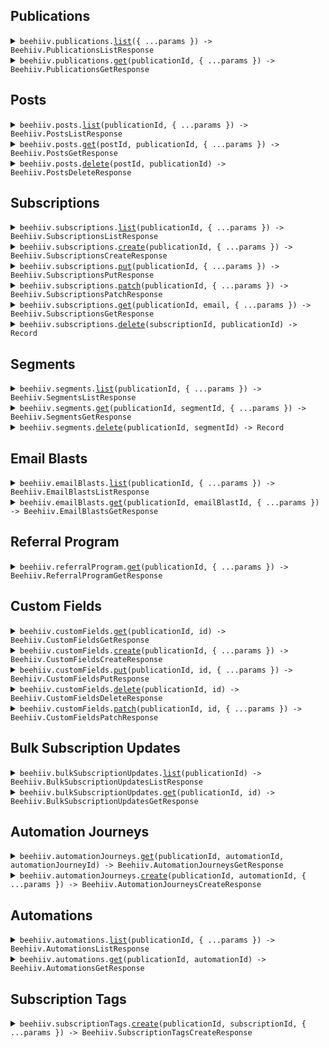 ## Publications

<details><summary> <code>beehiiv.publications.<a href="./src/api/resources/publications/client/Client.ts">list</a>({ ...params }) -> Beehiiv.PublicationsListResponse</code> </summary>

<dl>

<dd>

#### 📝 Description

<dl>

<dd>

<dl>

<dd>

Retrieve all publications associated with your API key.

</dd>

</dl>

</dd>

</dl>

#### 🔌 Usage

<dl>

<dd>

<dl>

<dd>

```ts
await beehiiv.publications.list({
    expand: Beehiiv.PublicationsListRequestExpandItem.Stats,
});
```

</dd>

</dl>

</dd>

</dl>

#### ⚙️ Parameters

<dl>

<dd>

<dl>

<dd>

**request: `Beehiiv.PublicationsListRequest`**

</dd>

</dl>

<dl>

<dd>

**requestOptions: `Publications.RequestOptions`**

</dd>

</dl>

</dd>

</dl>

</dd>

</dl>
</details>

<details><summary> <code>beehiiv.publications.<a href="./src/api/resources/publications/client/Client.ts">get</a>(publicationId, { ...params }) -> Beehiiv.PublicationsGetResponse</code> </summary>

<dl>

<dd>

#### 📝 Description

<dl>

<dd>

<dl>

<dd>

Retrieve a single publication

</dd>

</dl>

</dd>

</dl>

#### 🔌 Usage

<dl>

<dd>

<dl>

<dd>

```ts
await beehiiv.publications.get("pub_ad76629e-4a39-43ad-8055-0ee89dc6db15", {
    expand: Beehiiv.PublicationsGetRequestExpandItem.Stats,
});
```

</dd>

</dl>

</dd>

</dl>

#### ⚙️ Parameters

<dl>

<dd>

<dl>

<dd>

**publicationId: `string`** — The prefixed ID of the publication object

</dd>

</dl>

<dl>

<dd>

**request: `Beehiiv.PublicationsGetRequest`**

</dd>

</dl>

<dl>

<dd>

**requestOptions: `Publications.RequestOptions`**

</dd>

</dl>

</dd>

</dl>

</dd>

</dl>
</details>

## Posts

<details><summary> <code>beehiiv.posts.<a href="./src/api/resources/posts/client/Client.ts">list</a>(publicationId, { ...params }) -> Beehiiv.PostsListResponse</code> </summary>

<dl>

<dd>

#### 📝 Description

<dl>

<dd>

<dl>

<dd>

Retrieve all posts belonging to a specific publication

</dd>

</dl>

</dd>

</dl>

#### 🔌 Usage

<dl>

<dd>

<dl>

<dd>

```ts
await beehiiv.posts.list("pub_00000000-0000-0000-0000-000000000000");
```

</dd>

</dl>

</dd>

</dl>

#### ⚙️ Parameters

<dl>

<dd>

<dl>

<dd>

**publicationId: `string`** — The prefixed ID of the publication object

</dd>

</dl>

<dl>

<dd>

**request: `Beehiiv.PostsListRequest`**

</dd>

</dl>

<dl>

<dd>

**requestOptions: `Posts.RequestOptions`**

</dd>

</dl>

</dd>

</dl>

</dd>

</dl>
</details>

<details><summary> <code>beehiiv.posts.<a href="./src/api/resources/posts/client/Client.ts">get</a>(postId, publicationId, { ...params }) -> Beehiiv.PostsGetResponse</code> </summary>

<dl>

<dd>

#### 📝 Description

<dl>

<dd>

<dl>

<dd>

Retreive a single Post belonging to a specific publication

</dd>

</dl>

</dd>

</dl>

#### 🔌 Usage

<dl>

<dd>

<dl>

<dd>

```ts
await beehiiv.posts.get("post_00000000-0000-0000-0000-000000000000", "pub_00000000-0000-0000-0000-000000000000");
```

</dd>

</dl>

</dd>

</dl>

#### ⚙️ Parameters

<dl>

<dd>

<dl>

<dd>

**postId: `string`** — The prefixed ID of the post object

</dd>

</dl>

<dl>

<dd>

**publicationId: `string`** — The prefixed ID of the publication object

</dd>

</dl>

<dl>

<dd>

**request: `Beehiiv.PostsGetRequest`**

</dd>

</dl>

<dl>

<dd>

**requestOptions: `Posts.RequestOptions`**

</dd>

</dl>

</dd>

</dl>

</dd>

</dl>
</details>

<details><summary> <code>beehiiv.posts.<a href="./src/api/resources/posts/client/Client.ts">delete</a>(postId, publicationId) -> Beehiiv.PostsDeleteResponse</code> </summary>

<dl>

<dd>

#### 📝 Description

<dl>

<dd>

<dl>

<dd>

Delete or Archive a post. Any post that has been confirmed will have it's status changed to `archived`. Posts in the `draft` status will be permenantly deleted.

</dd>

</dl>

</dd>

</dl>

#### 🔌 Usage

<dl>

<dd>

<dl>

<dd>

```ts
await beehiiv.posts.delete("post_00000000-0000-0000-0000-000000000000", "pub_00000000-0000-0000-0000-000000000000");
```

</dd>

</dl>

</dd>

</dl>

#### ⚙️ Parameters

<dl>

<dd>

<dl>

<dd>

**postId: `string`** — The prefixed ID of the post object

</dd>

</dl>

<dl>

<dd>

**publicationId: `string`** — The prefixed ID of the publication object

</dd>

</dl>

<dl>

<dd>

**requestOptions: `Posts.RequestOptions`**

</dd>

</dl>

</dd>

</dl>

</dd>

</dl>
</details>

## Subscriptions

<details><summary> <code>beehiiv.subscriptions.<a href="./src/api/resources/subscriptions/client/Client.ts">list</a>(publicationId, { ...params }) -> Beehiiv.SubscriptionsListResponse</code> </summary>

<dl>

<dd>

#### 📝 Description

<dl>

<dd>

<dl>

<dd>

Retrieve all subscriptions belonging to a specific publication

</dd>

</dl>

</dd>

</dl>

#### 🔌 Usage

<dl>

<dd>

<dl>

<dd>

```ts
await beehiiv.subscriptions.list("pub_00000000-0000-0000-0000-000000000000", {
    email: "clark@dailyplanet.com",
});
```

</dd>

</dl>

</dd>

</dl>

#### ⚙️ Parameters

<dl>

<dd>

<dl>

<dd>

**publicationId: `string`** — The prefixed ID of the publication object

</dd>

</dl>

<dl>

<dd>

**request: `Beehiiv.SubscriptionsListRequest`**

</dd>

</dl>

<dl>

<dd>

**requestOptions: `Subscriptions.RequestOptions`**

</dd>

</dl>

</dd>

</dl>

</dd>

</dl>
</details>

<details><summary> <code>beehiiv.subscriptions.<a href="./src/api/resources/subscriptions/client/Client.ts">create</a>(publicationId, { ...params }) -> Beehiiv.SubscriptionsCreateResponse</code> </summary>

<dl>

<dd>

#### 📝 Description

<dl>

<dd>

<dl>

<dd>

Create new subscriptions for a publication.

</dd>

</dl>

</dd>

</dl>

#### 🔌 Usage

<dl>

<dd>

<dl>

<dd>

```ts
await beehiiv.subscriptions.create("pub_00000000-0000-0000-0000-000000000000", {
    email: "bruce.wayne@wayneenterprise.com",
    reactivateExisting: false,
    sendWelcomeEmail: false,
    utmSource: "WayneEnterprise",
    utmMedium: "organic",
    utmCampaign: "fall_2022_promotion",
    referringSite: "www.wayneenterprise.com/blog",
    customFields: [
        {
            name: "First Name",
            value: "Bruce",
        },
        {
            name: "Last Name",
            value: "Wayne",
        },
    ],
    automationIds: ["aut_00000000-0000-0000-0000-000000000000"],
});
```

</dd>

</dl>

</dd>

</dl>

#### ⚙️ Parameters

<dl>

<dd>

<dl>

<dd>

**publicationId: `string`** — The prefixed ID of the publication object

</dd>

</dl>

<dl>

<dd>

**request: `Beehiiv.SubscriptionsCreateRequest`**

</dd>

</dl>

<dl>

<dd>

**requestOptions: `Subscriptions.RequestOptions`**

</dd>

</dl>

</dd>

</dl>

</dd>

</dl>
</details>

<details><summary> <code>beehiiv.subscriptions.<a href="./src/api/resources/subscriptions/client/Client.ts">put</a>(publicationId, { ...params }) -> Beehiiv.SubscriptionsPutResponse</code> </summary>

<dl>

<dd>

#### 📝 Description

<dl>

<dd>

<dl>

<dd>

Bulk update subscriptions' field values (standard fields and custom fields)

</dd>

</dl>

</dd>

</dl>

#### 🔌 Usage

<dl>

<dd>

<dl>

<dd>

```ts
await beehiiv.subscriptions.put("publicationId");
```

</dd>

</dl>

</dd>

</dl>

#### ⚙️ Parameters

<dl>

<dd>

<dl>

<dd>

**publicationId: `string`** — The prefixed ID of the publication object

</dd>

</dl>

<dl>

<dd>

**request: `Beehiiv.SubscriptionsPutRequest`**

</dd>

</dl>

<dl>

<dd>

**requestOptions: `Subscriptions.RequestOptions`**

</dd>

</dl>

</dd>

</dl>

</dd>

</dl>
</details>

<details><summary> <code>beehiiv.subscriptions.<a href="./src/api/resources/subscriptions/client/Client.ts">patch</a>(publicationId, { ...params }) -> Beehiiv.SubscriptionsPatchResponse</code> </summary>

<dl>

<dd>

#### 📝 Description

<dl>

<dd>

<dl>

<dd>

Bulk update subscriptions' field values (standard fields and custom fields)

</dd>

</dl>

</dd>

</dl>

#### 🔌 Usage

<dl>

<dd>

<dl>

<dd>

```ts
await beehiiv.subscriptions.patch("publicationId");
```

</dd>

</dl>

</dd>

</dl>

#### ⚙️ Parameters

<dl>

<dd>

<dl>

<dd>

**publicationId: `string`** — The prefixed ID of the publication object

</dd>

</dl>

<dl>

<dd>

**request: `Beehiiv.SubscriptionsPatchRequest`**

</dd>

</dl>

<dl>

<dd>

**requestOptions: `Subscriptions.RequestOptions`**

</dd>

</dl>

</dd>

</dl>

</dd>

</dl>
</details>

<details><summary> <code>beehiiv.subscriptions.<a href="./src/api/resources/subscriptions/client/Client.ts">get</a>(publicationId, email, { ...params }) -> Beehiiv.SubscriptionsGetResponse</code> </summary>

<dl>

<dd>

#### 📝 Description

<dl>

<dd>

<dl>

<dd>

Retrieve a single subscription belonging to a specific email address in a specific publication

</dd>

</dl>

</dd>

</dl>

#### 🔌 Usage

<dl>

<dd>

<dl>

<dd>

```ts
await beehiiv.subscriptions.get("pub_00000000-0000-0000-0000-000000000000", "work@example.com");
```

</dd>

</dl>

</dd>

</dl>

#### ⚙️ Parameters

<dl>

<dd>

<dl>

<dd>

**publicationId: `string`** — The prefixed ID of the publication object

</dd>

</dl>

<dl>

<dd>

**email: `string`** — The ID of the subscriber object

</dd>

</dl>

<dl>

<dd>

**request: `Beehiiv.SubscriptionsGetRequest`**

</dd>

</dl>

<dl>

<dd>

**requestOptions: `Subscriptions.RequestOptions`**

</dd>

</dl>

</dd>

</dl>

</dd>

</dl>
</details>

<details><summary> <code>beehiiv.subscriptions.<a href="./src/api/resources/subscriptions/client/Client.ts">delete</a>(subscriptionId, publicationId) -> Record<string, unknown></code> </summary>

<dl>

<dd>

#### 📝 Description

<dl>

<dd>

<dl>

<dd>

Delete a subscription.

**This cannot be undone** All data associated with the subscription will also be deleted. We recommend unsubscribing when possible instead of deleting.

If a premium subscription is deleted they will no longer be billed.

</dd>

</dl>

</dd>

</dl>

#### 🔌 Usage

<dl>

<dd>

<dl>

<dd>

```ts
await beehiiv.subscriptions.delete(
    "sub_00000000-0000-0000-0000-000000000000",
    "pub_00000000-0000-0000-0000-000000000000"
);
```

</dd>

</dl>

</dd>

</dl>

#### ⚙️ Parameters

<dl>

<dd>

<dl>

<dd>

**subscriptionId: `string`** — The prefixed ID of the subscription object

</dd>

</dl>

<dl>

<dd>

**publicationId: `string`** — The prefixed ID of the publication object

</dd>

</dl>

<dl>

<dd>

**requestOptions: `Subscriptions.RequestOptions`**

</dd>

</dl>

</dd>

</dl>

</dd>

</dl>
</details>

## Segments

<details><summary> <code>beehiiv.segments.<a href="./src/api/resources/segments/client/Client.ts">list</a>(publicationId, { ...params }) -> Beehiiv.SegmentsListResponse</code> </summary>

<dl>

<dd>

#### 📝 Description

<dl>

<dd>

<dl>

<dd>

Retrieve information about all segments belonging to a specific publication

</dd>

</dl>

</dd>

</dl>

#### 🔌 Usage

<dl>

<dd>

<dl>

<dd>

```ts
await beehiiv.segments.list("pub_00000000-0000-0000-0000-000000000000");
```

</dd>

</dl>

</dd>

</dl>

#### ⚙️ Parameters

<dl>

<dd>

<dl>

<dd>

**publicationId: `string`** — The prefixed ID of the publication object

</dd>

</dl>

<dl>

<dd>

**request: `Beehiiv.SegmentsListRequest`**

</dd>

</dl>

<dl>

<dd>

**requestOptions: `Segments.RequestOptions`**

</dd>

</dl>

</dd>

</dl>

</dd>

</dl>
</details>

<details><summary> <code>beehiiv.segments.<a href="./src/api/resources/segments/client/Client.ts">get</a>(publicationId, segmentId, { ...params }) -> Beehiiv.SegmentsGetResponse</code> </summary>

<dl>

<dd>

#### 📝 Description

<dl>

<dd>

<dl>

<dd>

List the Subscriber Ids from the most recent calculation of a specific publication.

</dd>

</dl>

</dd>

</dl>

#### 🔌 Usage

<dl>

<dd>

<dl>

<dd>

```ts
await beehiiv.segments.get("pub_00000000-0000-0000-0000-000000000000", "seg_00000000-0000-0000-0000-000000000000");
```

</dd>

</dl>

</dd>

</dl>

#### ⚙️ Parameters

<dl>

<dd>

<dl>

<dd>

**publicationId: `string`** — The prefixed ID of the publication object

</dd>

</dl>

<dl>

<dd>

**segmentId: `string`** — The prefixed ID of the segment object

</dd>

</dl>

<dl>

<dd>

**request: `Beehiiv.SegmentsGetRequest`**

</dd>

</dl>

<dl>

<dd>

**requestOptions: `Segments.RequestOptions`**

</dd>

</dl>

</dd>

</dl>

</dd>

</dl>
</details>

<details><summary> <code>beehiiv.segments.<a href="./src/api/resources/segments/client/Client.ts">delete</a>(publicationId, segmentId) -> Record<string, unknown></code> </summary>

<dl>

<dd>

#### 📝 Description

<dl>

<dd>

<dl>

<dd>

Delete a segment. Deleting the segment does not effect the subscriptions in the segment.

</dd>

</dl>

</dd>

</dl>

#### 🔌 Usage

<dl>

<dd>

<dl>

<dd>

```ts
await beehiiv.segments.delete("pub_00000000-0000-0000-0000-000000000000", "seg_00000000-0000-0000-0000-000000000000");
```

</dd>

</dl>

</dd>

</dl>

#### ⚙️ Parameters

<dl>

<dd>

<dl>

<dd>

**publicationId: `string`** — The prefixed ID of the publication object

</dd>

</dl>

<dl>

<dd>

**segmentId: `string`** — The prefixed ID of the segment object

</dd>

</dl>

<dl>

<dd>

**requestOptions: `Segments.RequestOptions`**

</dd>

</dl>

</dd>

</dl>

</dd>

</dl>
</details>

## Email Blasts

<details><summary> <code>beehiiv.emailBlasts.<a href="./src/api/resources/emailBlasts/client/Client.ts">list</a>(publicationId, { ...params }) -> Beehiiv.EmailBlastsListResponse</code> </summary>

<dl>

<dd>

#### 📝 Description

<dl>

<dd>

<dl>

<dd>

Retrieve all Email Blasts

</dd>

</dl>

</dd>

</dl>

#### 🔌 Usage

<dl>

<dd>

<dl>

<dd>

```ts
await beehiiv.emailBlasts.list("pub_00000000-0000-0000-0000-000000000000");
```

</dd>

</dl>

</dd>

</dl>

#### ⚙️ Parameters

<dl>

<dd>

<dl>

<dd>

**publicationId: `string`** — The prefixed ID of the publication object

</dd>

</dl>

<dl>

<dd>

**request: `Beehiiv.EmailBlastsListRequest`**

</dd>

</dl>

<dl>

<dd>

**requestOptions: `EmailBlasts.RequestOptions`**

</dd>

</dl>

</dd>

</dl>

</dd>

</dl>
</details>

<details><summary> <code>beehiiv.emailBlasts.<a href="./src/api/resources/emailBlasts/client/Client.ts">get</a>(publicationId, emailBlastId, { ...params }) -> Beehiiv.EmailBlastsGetResponse</code> </summary>

<dl>

<dd>

#### 📝 Description

<dl>

<dd>

<dl>

<dd>

Retrieve an Email Blast

</dd>

</dl>

</dd>

</dl>

#### 🔌 Usage

<dl>

<dd>

<dl>

<dd>

```ts
await beehiiv.emailBlasts.get("pub_00000000-0000-0000-0000-000000000000", "blast_00000000-0000-0000-0000-000000000000");
```

</dd>

</dl>

</dd>

</dl>

#### ⚙️ Parameters

<dl>

<dd>

<dl>

<dd>

**publicationId: `string`** — The prefixed ID of the publication object

</dd>

</dl>

<dl>

<dd>

**emailBlastId: `string`** — The prefixed ID of the email blast object

</dd>

</dl>

<dl>

<dd>

**request: `Beehiiv.EmailBlastsGetRequest`**

</dd>

</dl>

<dl>

<dd>

**requestOptions: `EmailBlasts.RequestOptions`**

</dd>

</dl>

</dd>

</dl>

</dd>

</dl>
</details>

## Referral Program

<details><summary> <code>beehiiv.referralProgram.<a href="./src/api/resources/referralProgram/client/Client.ts">get</a>(publicationId, { ...params }) -> Beehiiv.ReferralProgramGetResponse</code> </summary>

<dl>

<dd>

#### 📝 Description

<dl>

<dd>

<dl>

<dd>

Retrieve details about the publication's referral program, including milestones and rewards.

</dd>

</dl>

</dd>

</dl>

#### 🔌 Usage

<dl>

<dd>

<dl>

<dd>

```ts
await beehiiv.referralProgram.get("pub_00000000-0000-0000-0000-000000000000");
```

</dd>

</dl>

</dd>

</dl>

#### ⚙️ Parameters

<dl>

<dd>

<dl>

<dd>

**publicationId: `string`** — The prefixed ID of the publication object

</dd>

</dl>

<dl>

<dd>

**request: `Beehiiv.ReferralProgramGetRequest`**

</dd>

</dl>

<dl>

<dd>

**requestOptions: `ReferralProgram.RequestOptions`**

</dd>

</dl>

</dd>

</dl>

</dd>

</dl>
</details>

## Custom Fields

<details><summary> <code>beehiiv.customFields.<a href="./src/api/resources/customFields/client/Client.ts">get</a>(publicationId, id) -> Beehiiv.CustomFieldsGetResponse</code> </summary>

<dl>

<dd>

#### 📝 Description

<dl>

<dd>

<dl>

<dd>

View a specific custom field on a publication

</dd>

</dl>

</dd>

</dl>

#### 🔌 Usage

<dl>

<dd>

<dl>

<dd>

```ts
await beehiiv.customFields.get("publicationId", "id");
```

</dd>

</dl>

</dd>

</dl>

#### ⚙️ Parameters

<dl>

<dd>

<dl>

<dd>

**publicationId: `string`** — The prefixed ID of the publication object

</dd>

</dl>

<dl>

<dd>

**id: `string`** — The ID of the Custom Fields object

</dd>

</dl>

<dl>

<dd>

**requestOptions: `CustomFields.RequestOptions`**

</dd>

</dl>

</dd>

</dl>

</dd>

</dl>
</details>

<details><summary> <code>beehiiv.customFields.<a href="./src/api/resources/customFields/client/Client.ts">create</a>(publicationId, { ...params }) -> Beehiiv.CustomFieldsCreateResponse</code> </summary>

<dl>

<dd>

#### 📝 Description

<dl>

<dd>

<dl>

<dd>

Create a custom field on a publication, for use in subscriptions

</dd>

</dl>

</dd>

</dl>

#### 🔌 Usage

<dl>

<dd>

<dl>

<dd>

```ts
await beehiiv.customFields.create("publicationId", {
    kind: Beehiiv.CustomFieldsCreateRequestKind.String,
    display: "display",
});
```

</dd>

</dl>

</dd>

</dl>

#### ⚙️ Parameters

<dl>

<dd>

<dl>

<dd>

**publicationId: `string`** — The prefixed ID of the publication object

</dd>

</dl>

<dl>

<dd>

**request: `Beehiiv.CustomFieldsCreateRequest`**

</dd>

</dl>

<dl>

<dd>

**requestOptions: `CustomFields.RequestOptions`**

</dd>

</dl>

</dd>

</dl>

</dd>

</dl>
</details>

<details><summary> <code>beehiiv.customFields.<a href="./src/api/resources/customFields/client/Client.ts">put</a>(publicationId, id, { ...params }) -> Beehiiv.CustomFieldsPutResponse</code> </summary>

<dl>

<dd>

#### 📝 Description

<dl>

<dd>

<dl>

<dd>

Update a custom field on a publication

</dd>

</dl>

</dd>

</dl>

#### 🔌 Usage

<dl>

<dd>

<dl>

<dd>

```ts
await beehiiv.customFields.put("publicationId", "id");
```

</dd>

</dl>

</dd>

</dl>

#### ⚙️ Parameters

<dl>

<dd>

<dl>

<dd>

**publicationId: `string`** — The prefixed ID of the publication object

</dd>

</dl>

<dl>

<dd>

**id: `string`** — The ID of the Custom Fields object

</dd>

</dl>

<dl>

<dd>

**request: `Beehiiv.CustomFieldsPutRequest`**

</dd>

</dl>

<dl>

<dd>

**requestOptions: `CustomFields.RequestOptions`**

</dd>

</dl>

</dd>

</dl>

</dd>

</dl>
</details>

<details><summary> <code>beehiiv.customFields.<a href="./src/api/resources/customFields/client/Client.ts">delete</a>(publicationId, id) -> Beehiiv.CustomFieldsDeleteResponse</code> </summary>

<dl>

<dd>

#### 📝 Description

<dl>

<dd>

<dl>

<dd>

Delete a custom field from a publication

</dd>

</dl>

</dd>

</dl>

#### 🔌 Usage

<dl>

<dd>

<dl>

<dd>

```ts
await beehiiv.customFields.delete("publicationId", "id");
```

</dd>

</dl>

</dd>

</dl>

#### ⚙️ Parameters

<dl>

<dd>

<dl>

<dd>

**publicationId: `string`** — The prefixed ID of the publication object

</dd>

</dl>

<dl>

<dd>

**id: `string`** — The ID of the Custom Fields object

</dd>

</dl>

<dl>

<dd>

**requestOptions: `CustomFields.RequestOptions`**

</dd>

</dl>

</dd>

</dl>

</dd>

</dl>
</details>

<details><summary> <code>beehiiv.customFields.<a href="./src/api/resources/customFields/client/Client.ts">patch</a>(publicationId, id, { ...params }) -> Beehiiv.CustomFieldsPatchResponse</code> </summary>

<dl>

<dd>

#### 📝 Description

<dl>

<dd>

<dl>

<dd>

Update a custom field on a publication

</dd>

</dl>

</dd>

</dl>

#### 🔌 Usage

<dl>

<dd>

<dl>

<dd>

```ts
await beehiiv.customFields.patch("publicationId", "id");
```

</dd>

</dl>

</dd>

</dl>

#### ⚙️ Parameters

<dl>

<dd>

<dl>

<dd>

**publicationId: `string`** — The prefixed ID of the publication object

</dd>

</dl>

<dl>

<dd>

**id: `string`** — The ID of the Custom Fields object

</dd>

</dl>

<dl>

<dd>

**request: `Beehiiv.CustomFieldsPatchRequest`**

</dd>

</dl>

<dl>

<dd>

**requestOptions: `CustomFields.RequestOptions`**

</dd>

</dl>

</dd>

</dl>

</dd>

</dl>
</details>

## Bulk Subscription Updates

<details><summary> <code>beehiiv.bulkSubscriptionUpdates.<a href="./src/api/resources/bulkSubscriptionUpdates/client/Client.ts">list</a>(publicationId) -> Beehiiv.BulkSubscriptionUpdatesListResponse</code> </summary>

<dl>

<dd>

#### 📝 Description

<dl>

<dd>

<dl>

<dd>

Returns a list of Subscription Update objects for a publication

</dd>

</dl>

</dd>

</dl>

#### 🔌 Usage

<dl>

<dd>

<dl>

<dd>

```ts
await beehiiv.bulkSubscriptionUpdates.list("publicationId");
```

</dd>

</dl>

</dd>

</dl>

#### ⚙️ Parameters

<dl>

<dd>

<dl>

<dd>

**publicationId: `string`** — The prefixed ID of the publication object

</dd>

</dl>

<dl>

<dd>

**requestOptions: `BulkSubscriptionUpdates.RequestOptions`**

</dd>

</dl>

</dd>

</dl>

</dd>

</dl>
</details>

<details><summary> <code>beehiiv.bulkSubscriptionUpdates.<a href="./src/api/resources/bulkSubscriptionUpdates/client/Client.ts">get</a>(publicationId, id) -> Beehiiv.BulkSubscriptionUpdatesGetResponse</code> </summary>

<dl>

<dd>

#### 📝 Description

<dl>

<dd>

<dl>

<dd>

Returns a single Subscription Update object for a publication

</dd>

</dl>

</dd>

</dl>

#### 🔌 Usage

<dl>

<dd>

<dl>

<dd>

```ts
await beehiiv.bulkSubscriptionUpdates.get("publicationId", "id");
```

</dd>

</dl>

</dd>

</dl>

#### ⚙️ Parameters

<dl>

<dd>

<dl>

<dd>

**publicationId: `string`** — The prefixed ID of the publication object

</dd>

</dl>

<dl>

<dd>

**id: `string`** — The ID of the Subscription Update object

</dd>

</dl>

<dl>

<dd>

**requestOptions: `BulkSubscriptionUpdates.RequestOptions`**

</dd>

</dl>

</dd>

</dl>

</dd>

</dl>
</details>

## Automation Journeys

<details><summary> <code>beehiiv.automationJourneys.<a href="./src/api/resources/automationJourneys/client/Client.ts">get</a>(publicationId, automationId, automationJourneyId) -> Beehiiv.AutomationJourneysGetResponse</code> </summary>

<dl>

<dd>

#### 🔌 Usage

<dl>

<dd>

<dl>

<dd>

```ts
await beehiiv.automationJourneys.get(
    "pub_00000000-0000-0000-0000-000000000000",
    "aut_00000000-0000-0000-0000-000000000000",
    "aj_00000000-0000-0000-0000-000000000000"
);
```

</dd>

</dl>

</dd>

</dl>

#### ⚙️ Parameters

<dl>

<dd>

<dl>

<dd>

**publicationId: `string`** — The prefixed ID of the publication object

</dd>

</dl>

<dl>

<dd>

**automationId: `string`** — The prefixed ID of the automation object

</dd>

</dl>

<dl>

<dd>

**automationJourneyId: `string`** — The prefixed automation journey id

</dd>

</dl>

<dl>

<dd>

**requestOptions: `AutomationJourneys.RequestOptions`**

</dd>

</dl>

</dd>

</dl>

</dd>

</dl>
</details>

<details><summary> <code>beehiiv.automationJourneys.<a href="./src/api/resources/automationJourneys/client/Client.ts">create</a>(publicationId, automationId, { ...params }) -> Beehiiv.AutomationJourneysCreateResponse</code> </summary>

<dl>

<dd>

#### 📝 Description

<dl>

<dd>

<dl>

<dd>

Add an existing subscription to an automation flow. Requires the automation to have an active _Add by API_ trigger.

The specified `email` or `subscription_id` will be matched against your existing subscribers.
If an existing subscriber is found, they will be enrolled immediately.

Looking to enroll new subscribers? Use the **[Create Subscription](/api-reference/subscriptions/create)** endpoint instead and specify the `automation_ids` param.

</dd>

</dl>

</dd>

</dl>

#### 🔌 Usage

<dl>

<dd>

<dl>

<dd>

```ts
await beehiiv.automationJourneys.create(
    "pub_00000000-0000-0000-0000-000000000000",
    "aut_00000000-0000-0000-0000-000000000000",
    {
        email: "example@example.com",
        subscriptionId: "sub_00000000-0000-0000-0000-000000000000",
    }
);
```

</dd>

</dl>

</dd>

</dl>

#### ⚙️ Parameters

<dl>

<dd>

<dl>

<dd>

**publicationId: `string`** — The prefixed ID of the publication object

</dd>

</dl>

<dl>

<dd>

**automationId: `string`** — The prefixed ID of the automation object

</dd>

</dl>

<dl>

<dd>

**request: `Beehiiv.AutomationJourneysCreateRequest`**

</dd>

</dl>

<dl>

<dd>

**requestOptions: `AutomationJourneys.RequestOptions`**

</dd>

</dl>

</dd>

</dl>

</dd>

</dl>
</details>

## Automations

<details><summary> <code>beehiiv.automations.<a href="./src/api/resources/automations/client/Client.ts">list</a>(publicationId, { ...params }) -> Beehiiv.AutomationsListResponse</code> </summary>

<dl>

<dd>

#### 🔌 Usage

<dl>

<dd>

<dl>

<dd>

```ts
await beehiiv.automations.list("pub_00000000-0000-0000-0000-000000000000");
```

</dd>

</dl>

</dd>

</dl>

#### ⚙️ Parameters

<dl>

<dd>

<dl>

<dd>

**publicationId: `string`** — The prefixed ID of the publication object

</dd>

</dl>

<dl>

<dd>

**request: `Beehiiv.AutomationsListRequest`**

</dd>

</dl>

<dl>

<dd>

**requestOptions: `Automations.RequestOptions`**

</dd>

</dl>

</dd>

</dl>

</dd>

</dl>
</details>

<details><summary> <code>beehiiv.automations.<a href="./src/api/resources/automations/client/Client.ts">get</a>(publicationId, automationId) -> Beehiiv.AutomationsGetResponse</code> </summary>

<dl>

<dd>

#### 🔌 Usage

<dl>

<dd>

<dl>

<dd>

```ts
await beehiiv.automations.get("pub_00000000-0000-0000-0000-000000000000", "aut_00000000-0000-0000-0000-000000000000");
```

</dd>

</dl>

</dd>

</dl>

#### ⚙️ Parameters

<dl>

<dd>

<dl>

<dd>

**publicationId: `string`** — The prefixed ID of the publication object

</dd>

</dl>

<dl>

<dd>

**automationId: `string`** — The prefixed ID of the automation object

</dd>

</dl>

<dl>

<dd>

**requestOptions: `Automations.RequestOptions`**

</dd>

</dl>

</dd>

</dl>

</dd>

</dl>
</details>

## Subscription Tags

<details><summary> <code>beehiiv.subscriptionTags.<a href="./src/api/resources/subscriptionTags/client/Client.ts">create</a>(publicationId, subscriptionId, { ...params }) -> Beehiiv.SubscriptionTagsCreateResponse</code> </summary>

<dl>

<dd>

#### 📝 Description

<dl>

<dd>

<dl>

<dd>

Create new subscription tags for a subscription. If the tag does not exist on the publication, it will be created automatically.

</dd>

</dl>

</dd>

</dl>

#### 🔌 Usage

<dl>

<dd>

<dl>

<dd>

```ts
await beehiiv.subscriptionTags.create("publicationId", "subscriptionId", {
    tags: ["Premium"],
});
```

</dd>

</dl>

</dd>

</dl>

#### ⚙️ Parameters

<dl>

<dd>

<dl>

<dd>

**publicationId: `string`**

</dd>

</dl>

<dl>

<dd>

**subscriptionId: `string`**

</dd>

</dl>

<dl>

<dd>

**request: `Beehiiv.SubscriptionTagsCreateRequest`**

</dd>

</dl>

<dl>

<dd>

**requestOptions: `SubscriptionTags.RequestOptions`**

</dd>

</dl>

</dd>

</dl>

</dd>

</dl>
</details>
